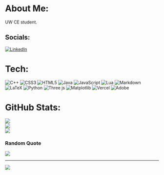 # About Me:
UW CE student.


## Socials:
[![LinkedIn](https://img.shields.io/badge/LinkedIn-%230077B5.svg?logo=linkedin&logoColor=white)](https://linkedin.com/in/ken-ou-6a0320254/) 

# Tech:
![C++](https://img.shields.io/badge/c++-%2300599C.svg?style=flat-square&logo=c%2B%2B&logoColor=white) ![CSS3](https://img.shields.io/badge/css3-%231572B6.svg?style=flat-square&logo=css3&logoColor=white) ![HTML5](https://img.shields.io/badge/html5-%23E34F26.svg?style=flat-square&logo=html5&logoColor=white) ![Java](https://img.shields.io/badge/java-%23ED8B00.svg?style=flat-square&logo=openjdk&logoColor=white) ![JavaScript](https://img.shields.io/badge/javascript-%23323330.svg?style=flat-square&logo=javascript&logoColor=%23F7DF1E) ![Lua](https://img.shields.io/badge/lua-%232C2D72.svg?style=flat-square&logo=lua&logoColor=white) ![Markdown](https://img.shields.io/badge/markdown-%23000000.svg?style=flat-square&logo=markdown&logoColor=white) ![LaTeX](https://img.shields.io/badge/latex-%23008080.svg?style=flat-square&logo=latex&logoColor=white) ![Python](https://img.shields.io/badge/python-3670A0?style=flat-square&logo=python&logoColor=ffdd54) ![Three js](https://img.shields.io/badge/threejs-black?style=flat-square&logo=three.js&logoColor=white) ![Matplotlib](https://img.shields.io/badge/Matplotlib-%23ffffff.svg?style=flat-square&logo=Matplotlib&logoColor=black) ![Vercel](https://img.shields.io/badge/vercel-%23000000.svg?style=flat-square&logo=vercel&logoColor=white) ![Adobe](https://img.shields.io/badge/adobe-%23FF0000.svg?style=flat-square&logo=adobe&logoColor=white)
# GitHub Stats:
![](https://github-readme-stats.vercel.app/api?username=Ken0u&theme=dark&hide_border=false&include_all_commits=false&count_private=false)<br/>
![](https://github-readme-streak-stats.herokuapp.com/?user=Ken0u&theme=dark&hide_border=false)<br/>
![](https://github-readme-stats.vercel.app/api/top-langs/?username=Ken0u&theme=dark&hide_border=false&include_all_commits=false&count_private=false&layout=compact)

### Random Quote
![](https://quotes-github-readme.vercel.app/api?type=horizontal&theme=dark)

---
[![](https://visitcount.itsvg.in/api?id=Ken0u&icon=0&color=12)](https://visitcount.itsvg.in)

<!-- Proudly created with GPRM ( https://gprm.itsvg.in ) -->
